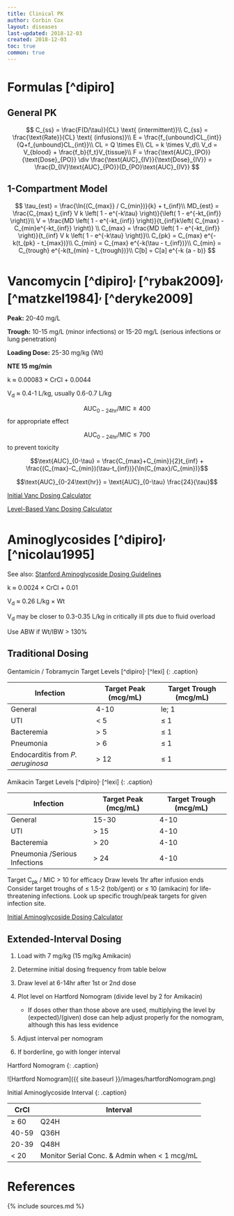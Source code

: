 ```yaml
---
title: Clinical PK
author: Corbin Cox
layout: diseases
last-updated: 2018-12-03
created: 2018-12-03
toc: true
common: true
---
```


# Formulas [^dipiro]


## General PK

$$
C_{ss} = \frac{F(D/\tau)}{CL} \text{ (intermittent)}\\
C_{ss} = \frac{\text{Rate}}{CL} \text{ (infusions)}\\
E = \frac{f_{unbound}CL_{int}}{Q+f_{unbound}CL_{int}}\\
CL = Q \times E\\
CL = k \times V_d\\
V_d = V_{blood} + \frac{f_b}{f_t}V_{tissue}\\
F = \frac{\text{AUC}_{PO}}{\text{Dose}_{PO}} \div \frac{\text{AUC}_{IV}}{\text{Dose}_{IV}} = \frac{D_{IV}\text{AUC}_{PO}}{D_{PO}\text{AUC}_{IV}}
$$


## 1-Compartment Model

$$
\tau_{est} = \frac{\ln{(C_{max}} / C_{min})}{k} + t_{inf}\\
MD_{est} = \frac{C_{max} t_{inf} V k \left( 1 - e^{-k\tau} \right)}{\left( 1 - e^{-kt_{inf}} \right)}\\
V = \frac{MD \left( 1 - e^{-kt_{inf}} \right)}{t_{inf}k\left( C_{max} - C_{min}e^{-kt_{inf}} \right)} \\
C_{max} = \frac{MD \left( 1 - e^{-kt_{inf}} \right)}{t_{inf} V k \left( 1 - e^{-k\tau} \right)}\\
C_{pk} = C_{max} e^{-k(t_{pk} - t_{max})}\\
C_{min} =  C_{max} e^{-k(\tau - t_{inf})}\\
C_{min} = C_{trough} e^{-k(t_{min} - t_{trough})}\\
C[b] = C[a] e^{-k (a - b)}
$$

# Vancomycin [^dipiro]<sup>, </sup>[^rybak2009]<sup>, </sup>[^matzkel1984]<sup>, </sup>[^deryke2009]

**Peak:** 20-40 mg/L

**Trough:** 10-15 mg/L (minor infections) or 15-20 mg/L (serious infections or lung penetration)

**Loading Dose:** 25-30 mg/kg (Wt)

**NTE 15 mg/min**

k &asymp; 0.00083 &times; CrCl + 0.0044

V<sub>d</sub> &asymp; 0.4-1 L/kg, usually 0.6-0.7 L/kg

$$\text{AUC}_{0-24\text{hr}}/\text{MIC} \ge 400$$ for appropriate effect

$$\text{AUC}_{0-24\text{hr}}/\text{MIC} \le 700$$ to prevent toxicity

$$\text{AUC}_{0-\tau} = \frac{C_{max}+C_{min}}{2}t_{inf} + \frac{(C_{max}-C_{min})(\tau-t_{inf})}{\ln(C_{max}/C_{min})}$$

$$\text{AUC}_{0-24\text{hr}} = \text{AUC}_{0-\tau} \frac{24}{\tau}$$

[Initial Vanc Dosing Calculator](https://globalrph.com/medcalcs/aminoglycosides-and-vancomycin-original-calculator/)

[Level-Based Vanc Dosing Calculator](https://globalrph.com/medcalcs/vanco-single-advanced/)

# Aminoglycosides [^dipiro]<sup>, </sup>[^nicolau1995]

See also: [Stanford Aminoglycoside Dosing Guidelines](http://med.stanford.edu/bugsanddrugs/dosing-protocols/_jcr_content/main/panel_builder/panel_0/download_2/file.res/Aminoglycoside%20Dosing%20Guide%202017-08-23.pdf)

k &asymp; 0.0024 &times; CrCl + 0.01

V<sub>d</sub> &asymp; 0.26 L/kg &times; Wt

V<sub>d</sub> may be closer to 0.3-0.35 L/kg in critically ill pts due to fluid overload

Use ABW if Wt/IBW &gt; 130%

## Traditional Dosing

Gentamicin / Tobramycin Target Levels [^dipiro]<sup>, </sup>[^lexi]
{: .caption}

|**Infection**|**Target Peak (mcg/mL)**|**Target Trough (mcg/mL)**|
|---|---|---|
|General| 4-10| le; 1|
|UTI|  &lt; 5|&le; 1|
|Bacteremia| &gt; 5|&le; 1|
|Pneumonia|  &gt; 6|&le; 1|
|Endocarditis from *P. aeruginosa* |&gt; 12|&le; 1|

Amikacin Target Levels  [^dipiro]<sup>, </sup>[^lexi]
{: .caption}

|**Infection**|**Target Peak (mcg/mL)** |**Target Trough (mcg/mL)**|
|---|---|---|
|General|15-30|4-10|
|UTI|&gt; 15|4-10|
|Bacteremia|&gt; 20|4-10|
|Pneumonia /Serious Infections|&gt; 24|4-10|

Target C<sub>pk</sub> / MIC &gt; 10 for efficacy
Draw levels 1hr after infusion ends
Consider target troughs of &le; 1.5-2 (tob/gent) or &le; 10 (amikacin)
for life-threatening infections. Look up specific trough/peak targets
for given infection site.

[Initial Aminoglycoside Dosing Calculator](https://globalrph.com/medcalcs/aminoglycosides-and-vancomycin-original-calculator/)

## Extended-Interval Dosing

1. Load with 7 mg/kg (15 mg/kg Amikacin)

2. Determine initial dosing frequency from table below

3. Draw level at 6-14hr after 1st or 2nd dose

4. Plot level on Hartford Nomogram (divide level by 2 for Amikacin)

    -   If doses other than those above are used, multiplying the level by (expected)/(given) dose can help adjust properly for the nomogram, although this has less evidence

5. Adjust interval per nomogram

6. If borderline, go with longer interval


Hartford Nomogram
{: .caption}



![Hartford Nomogram]({{ site.baseurl }}/images/hartfordNomogram.png)



Initial Aminoglycoside Interval
{: .caption}

|CrCl|Interval|
|---|---|
|&ge; 60|  Q24H|
|40-59|Q36H|
|20-39|Q48H|
|&lt; 20|Monitor Serial Conc. & Admin when &lt; 1 mcg/mL|



# References
{% include sources.md %}
